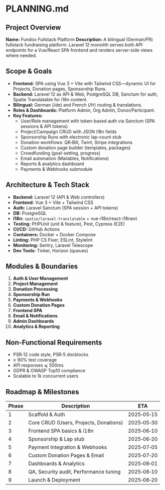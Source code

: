 # PLANNING.md

## Project Overview
**Name:** Fundoo Fullstack Platform
**Description:** A bilingual (German/FR) fullstack fundraising platform. Laravel 12 monolith serves both API endpoints for a Vue/React SPA frontend and renders server-side views where needed.

## Scope & Goals
- **Frontend:** SPA using Vue 3 + Vite with Tailwind CSS—dynamic UI for Projects, Donation pages, Sponsorship Runs.
- **Backend:** Laravel 12 as API & Web, PostgreSQL DB, Sanctum for auth, Spatie Translatable for i18n content.
- **Bilingual:** German (/de) and French (/fr) routing & translations.
- **Roles & Dashboards:** Platform Admin, Org Admin, Donor/Participant.
- **Key Features:**
  - User/Role management with token-based auth via Sanctum (SPA sessions & API tokens)
  - Project/Campaign CRUD with JSON i18n fields
  - Sponsorship Runs with electronic lap-count stub
  - Donation workflows: QR‑Bill, Twint, Stripe integrations
  - Custom donation page builder (templates, packages)
  - Crowdfunding (goal-setting, progress)
  - Email automation (Mailables, Notifications)
  - Reports & analytics dashboard
  - Payments & Webhooks submodule

## Architecture & Tech Stack
- **Backend:** Laravel 12 (API & Web controllers)
- **Frontend:** Vue 3 + Vite + Tailwind CSS
- **Auth:** Laravel Sanctum (SPA session + API tokens)
- **DB:** PostgreSQL
- **I18n:** `spatie/laravel-translatable` + vue-i18n/react-i18next
- **Testing:** PHPUnit (unit & feature), Pest, Cypress (E2E)
- **CI/CD:** GitHub Actions
- **Containers:** Docker + Docker Compose
- **Linting:** PHP CS Fixer, ESLint, Stylelint
- **Monitoring:** Sentry, Laravel Telescope
- **Dev Tools:** Tinker, Horizon (queues)

## Modules & Boundaries
1. **Auth & User Management**
2. **Project Management**
3. **Donation Processing**
4. **Sponsorship Run**
5. **Payments & Webhooks**
6. **Custom Donation Pages**
7. **Frontend SPA**
8. **Email & Notifications**
9. **Admin Dashboards**
10. **Analytics & Reporting**

## Non-Functional Requirements
- PSR‑12 code style, PSR‑5 docblocks
- ≥ 90% test coverage
- API responses ⩽ 500ms
- GDPR & OWASP Top10 compliance
- Scalable to 1k concurrent users

## Roadmap & Milestones
| Phase | Description                             | ETA       |
|-------|-----------------------------------------|-----------|
| 1     | Scaffold & Auth                         | 2025‑05‑15|
| 2     | Core CRUD (Users, Projects, Donations)  | 2025‑05‑30|
| 3     | Frontend SPA basics & i18n              | 2025‑06‑10|
| 4     | Sponsorship & Lap stub                  | 2025‑06‑20|
| 5     | Payment Integration & Webhooks          | 2025‑07‑05|
| 6     | Custom Donation Pages & Email           | 2025‑07‑20|
| 7     | Dashboards & Analytics                  | 2025‑08‑01|
| 8     | QA, Security audit, Performance tuning  | 2025‑08‑10|
| 9     | Launch & Deployment                     | 2025‑08‑20|
